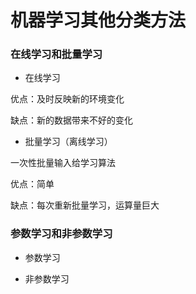 # 机器学习其他分类方法


### 在线学习和批量学习

* 在线学习

优点：及时反映新的环境变化

缺点：新的数据带来不好的变化


* 批量学习（离线学习）

一次性批量输入给学习算法

优点：简单

缺点：每次重新批量学习，运算量巨大


### 参数学习和非参数学习

* 参数学习

* 非参数学习
